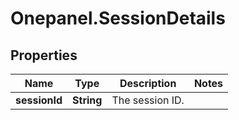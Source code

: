 # Onepanel.SessionDetails

## Properties
Name | Type | Description | Notes
------------ | ------------- | ------------- | -------------
**sessionId** | **String** | The session ID. | 


